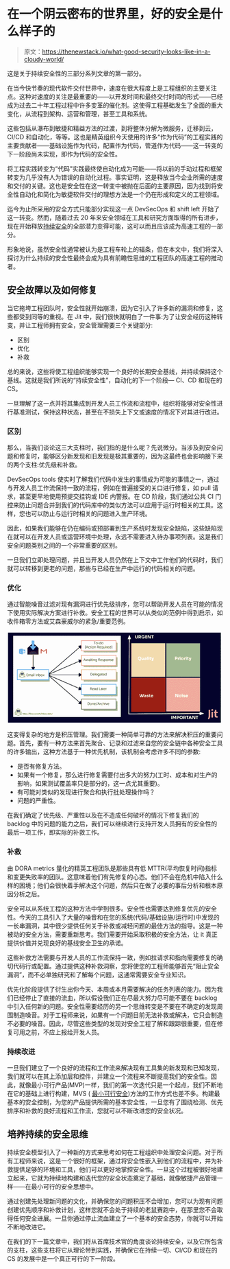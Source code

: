 # 在一个阴云密布的世界里，好的安全是什么样子的

> 原文：<https://thenewstack.io/what-good-security-looks-like-in-a-cloudy-world/>

这是关于持续安全性的三部分系列文章的第一部分。

在当今快节奏的现代软件交付世界中，速度在很大程度上是工程组织的主要关注点。这种对速度的关注是最重要的——以开发时间和最终交付时间的形式——已经成为过去二十年工程过程中许多变革的催化剂。这使得工程基础发生了全面的重大变化，从流程到架构、运营和管理，甚至工具和系统。

这些包括从瀑布到敏捷和精益方法的过渡，到将整体分解为微服务，迁移到云，CI/CD 和自动化，等等。这也是精英组织今天使用的许多“作为代码”的工程实践的主要贡献者——基础设施作为代码，配置作为代码，管道作为代码——这一转变的下一阶段尚未实现，即作为代码的安全性。

将工程实践转变为“代码”实践最终使自动化成为可能——将以前的手动过程和框架转变为几乎没有人为错误的自动化过程。事实证明，这是释放当今企业所需的速度和交付的关键。这也是安全性在这一转变中被抛在后面的主要原因，因为找到将安全性自动化和简化为敏捷软件交付的理想方法是一个仍在形成和定义的工程领域。

迄今为止所采用的安全方式只能部分实现这一点 DevSecOps 和 shift left 开始了这一转变。然而，随着过去 20 年来安全领域在工具和研究方面取得的所有进步，现在开始释放[持续安全](https://jit.io)的全部潜力变得可能，这可以而且应该成为高速工程的一部分。

形象地说，虽然安全性通常被认为是工程车轮上的辐条，但在本文中，我们将深入探讨为什么持续的安全性最终会成为具有前瞻性思维的工程团队的高速工程的推动者。

## 安全故障以及如何修复

当它拖垮工程团队时，安全性就开始崩溃，因为它引入了许多新的漏洞和修复，这些都受到同等的重视。在 Jit 中，我们很快就明白了一件事:为了让安全经历这种转变，并让工程师拥有安全，安全管理需要三个关键部分:

*   区别
*   优化
*   补救

总的来说，这些将使工程组织能够实现一个良好的长期安全基线，并持续保持这个基线。这就是我们所说的“持续安全性”，自动化的下一个阶段— CI、CD 和现在的 CS。

一旦理解了这一点并将其集成到开发人员工作流和流程中，组织将能够对安全性进行基准测试，保持这种状态，甚至在不损失上下文或速度的情况下对其进行改进。

### 区别

那么，当我们谈论这三大支柱时，我们指的是什么呢？先说微分。当涉及到安全问题和修复时，能够区分新发现和旧发现是极其重要的，因为这最终也会影响接下来的两个支柱:优先级和补救。

DevSecOps tools 使实时了解我们代码中发生的事情成为可能的事情之一，通过与开发人员工作流保持一致的流程，例如在普遍接受的关口进行修复，如 pull 请求，甚至更早地使用预提交挂钩或 IDE 内警报。在 CD 阶段，我们通过公共 CI 门控来防止问题合并到我们的代码库中的类似方法可以应用于运行时相关的工具。这样，您也可以防止与运行时相关的问题进入生产环境。

因此，如果我们能够在仍在编码或预部署到生产系统时发现安全缺陷，这些缺陷现在就可以在开发人员或运营环境中处理，永远不需要进入待办事项列表。这是我们安全问题类别之间的一个非常重要的区别。

一旦我们立即处理问题，并且当开发人员仍然在上下文中工作他们的代码时，我们就可以转移到更老的问题，那些与已经在生产中运行的代码相关的问题。

### 优化

通过智能噪音过滤对现有漏洞进行优先级排序，您可以帮助开发人员在可能的情况下使用实际解决方案进行补救。安全工程的世界可以从类似的范例中得到启示，如收件箱零方法或艾森豪威尔的紧急/重要范例。

![](img/eb5c1e1a90038304053da93d0f5da94f.png)

这变得复杂的地方是积压管理。我们需要一种简单可靠的方法来解决积压的重要问题。首先，要有一种方法来首先聚合、记录和过滤来自您的安全链中各种安全工具的许多输出，这种方法基于一种优先机制，该机制会考虑许多不同的参数:

*   是否有修复方法。
*   如果有一个修复，那么进行修复需要付出多大的努力(工时、成本和对生产的影响，如果测试覆盖率只是部分的，这一点尤其重要)。
*   有可能对类似的发现进行聚合和执行批处理操作吗？
*   问题的严重性。

在我们确定了优先级、严重性以及在不造成任何破坏的情况下修复我们的 backlog 中的问题的能力之后，我们可以继续进行支持开发人员拥有的安全性的最后一项工作，即实际的补救工作。

### 补救

由 DORA metrics 量化的精英工程团队是那些具有低 MTTR(平均恢复时间)指标和变更失败率的团队。这意味着他们有先修复的心态。他们不会在危机中陷入什么样的困境；他们会很快着手解决这个问题，然后只在做了必要的事后分析和根本原因分析之后。

安全可以从系统工程的这种方法中学到很多。安全性也需要达到修复优先的安全性。今天的工具引入了大量的噪音和在您的系统(代码/基础设施/运行时)中发现的一长串漏洞，其中很少提供任何关于补救或减轻问题的最佳方法的指导。这是一种被动的安全方法，需要重新思考。我们需要开始采取积极的安全方法，让 it 真正提供价值并兑现良好的基线安全卫生的承诺。

这些补救方法需要与开发人员的工作流保持一致，例如拉请求和指向需要修复的确切代码行或配置。通过提供这种补救洞察，您将使您的工程师能够首先“阻止安全漏洞”，而不必单独研究和了解每个问题，这通常需要安全专业知识。

优先化阶段提供了衍生出你今天、本周或本月需要解决的任务列表的能力。因为我们已经停止了直接的流血，所以假设我们正在尽最大努力尽可能不要在 backlog 中引入任何新的问题。安全性需要经历的另一个思维转变是不要在不确定的发现周围制造噪音。对于工程师来说，如果有一个问题目前无法补救或解决，它只会制造不必要的噪音。因此，尽管这些类型的发现对安全工程了解和跟踪很重要，但在修复可用之前，不应上报给开发人员。

### 持续改进

一旦我们建立了一个良好的流程和工作流来解决现有工具集的新发现和已知发现，我们就可以在其上添加层和控件，并建立一个流程来不断提高我们的安全性。因此，就像最小可行产品(MVP)一样，我们的第一次迭代只是一个起点，我们不断地在它的基础上进行构建，MVS ( [最小可行安全](https://www.jit.io/blog/what-is-minimum-viable-security-mvs-and-how-does-it-improve-the-life-of-developers))方法的工作方式也差不多。构建最基本的安全控制，为您的产品提供所需的基本安全性，一旦您有了围绕检测、优先排序和补救的良好流程和工作流，您就可以不断改进您的安全状况。

## 培养持续的安全思维

持续安全模型引入了一种新的方式来思考如何在工程组织中处理安全问题。对于所有工程师来说，这是一个很好的框架，通过将安全性嵌入到他们的流程中，并为补救提供足够的环境和工具，他们可以更好地掌控安全性。一旦这个过程被很好地建立起来，它就为持续地构建和迭代您的安全状态奠定了基础，就像敏捷产品管理一样——在最小可行的安全思想中。

通过创建先处理新问题的文化，并确保您的问题积压不会增加，您可以为现有问题创建优先顺序和补救计划，这样您就不会处于持续的老鼠赛跑中，在那里您不会取得任何安全进展。一旦你通过停止流血建立了一个基本的安全态势，你就可以开始不断地改进它。

在我们的下一篇文章中，我们将从首席技术官的角度谈论持续安全，以及它所包含的支柱，这些支柱将它从理论带到实践，并确保它在持续一切、CI/CD 和现在的 CS 的发展中是一个真正可行的下一阶段。

<svg xmlns:xlink="http://www.w3.org/1999/xlink" viewBox="0 0 68 31" version="1.1"><title>Group</title> <desc>Created with Sketch.</desc></svg>
